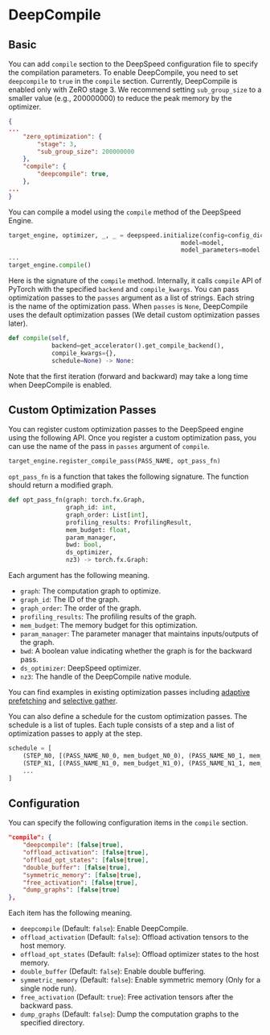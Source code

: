# DeepCompile

## Basic

You can add `compile` section to the DeepSpeed configuration file to specify the compilation parameters.
To enable DeepCompile, you need to set `deepcompile` to `true` in the `compile` section. Currently, DeepCompile is enabled only with ZeRO stage 3.
We recommend setting `sub_group_size` to a smaller value (e.g., 200000000) to reduce the peak memory by the optimizer.

```json
{
...
    "zero_optimization": {
        "stage": 3,
        "sub_group_size": 200000000
    },
    "compile": {
        "deepcompile": true,
    },
...
}
```

You can compile a model using the `compile` method of the DeepSpeed Engine.

```python
target_engine, optimizer, _, _ = deepspeed.initialize(config=config_dict,
                                                model=model,
                                                model_parameters=model.parameters())
...
target_engine.compile()
```

Here is the signature of the `compile` method. Internally, it calls `compile` API of PyTorch with the specified `backend` and `compile_kwargs`.
You can pass optimization passes to the `passes` argument as a list of strings. Each string is the name of the optimization pass.
When `passes` is `None`, DeepCompile uses the default optimization passes (We detail custom optimization passes later).

```python
def compile(self,
            backend=get_accelerator().get_compile_backend(),
            compile_kwargs={},
            schedule=None) -> None:
```

Note that the first iteration (forward and backward) may take a long time when DeepCompile is enabled.

## Custom Optimization Passes

You can register custom optimization passes to the DeepSpeed engine using the following API.
Once you register a custom optimization pass, you can use the name of the pass in `passes` argument of `compile`.

```python
target_engine.register_compile_pass(PASS_NAME, opt_pass_fn)
```

`opt_pass_fn` is a function that takes the following signature. The function should return a modified graph.

```python
def opt_pass_fn(graph: torch.fx.Graph,
                graph_id: int,
                graph_order: List[int],
                profiling_results: ProfilingResult,
                mem_budget: float,
                param_manager,
                bwd: bool,
                ds_optimizer,
                nz3) -> torch.fx.Graph:
```

Each argument has the following meaning.

- `graph`: The computation graph to optimize.
- `graph_id`: The ID of the graph.
- `graph_order`: The order of the graph.
- `profiling_results`: The profiling results of the graph.
- `mem_budget`: The memory budget for this optimization.
- `param_manager`: The parameter manager that maintains inputs/outputs of the graph.
- `bwd`: A boolean value indicating whether the graph is for the backward pass.
- `ds_optimizer`: DeepSpeed optimizer.
- `nz3`: The handle of the DeepCompile native module.

You can find examples in existing optimization passes including [adaptive prefetching](https://github.com/tohtana/DeepSpeed-internal/blob/tohtana/no_z3_hook/deepspeed/compile/passes/prefetch.py) and [selective gather](https://github.com/tohtana/DeepSpeed-internal/blob/tohtana/no_z3_hook/deepspeed/compile/passes/selective_gather.py).

You can also define a schedule for the custom optimization passes. The schedule is a list of tuples.
Each tuple consists of a step and a list of optimization passes to apply at the step.

```python
schedule = [
    (STEP_N0, [(PASS_NAME_N0_0, mem_budget_N0_0), (PASS_NAME_N0_1, mem_budget_N0_1), ...]),
    (STEP_N1, [(PASS_NAME_N1_0, mem_budget_N1_0), (PASS_NAME_N1_1, mem_budget_N1_1), ...]),
    ...
]
```

## Configuration

You can specify the following configuration items in the `compile` section.

```json
"compile": {
    "deepcompile": [false|true],
    "offload_activation": [false|true],
    "offload_opt_states": [false|true],
    "double_buffer": [false|true],
    "symmetric_memory": [false|true],
    "free_activation": [false|true],
    "dump_graphs": [false|true]
},
```

Each item has the following meaning.

- `deepcompile` (Default: `false`): Enable DeepCompile.
- `offload_activation` (Default: `false`): Offload activation tensors to the host memory.
- `offload_opt_states` (Default: `false`): Offload optimizer states to the host memory.
- `double_buffer` (Default: `false`): Enable double buffering.
- `symmetric_memory` (Default: `false`): Enable symmetric memory (Only for a single node run).
- `free_activation` (Default: `true`): Free activation tensors after the backward pass.
- `dump_graphs` (Default: `false`): Dump the computation graphs to the specified directory.
